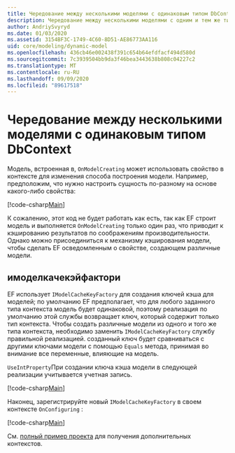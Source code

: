 ```yaml
---
title: Чередование между несколькими моделями с одинаковым типом DbContext — EF Core
description: Чередование между несколькими моделями с одним и тем же типом DbContext с помощью Entity Framework Core
author: AndriySvyryd
ms.date: 01/03/2020
ms.assetid: 3154BF3C-1749-4C60-8D51-AE86773AA116
uid: core/modeling/dynamic-model
ms.openlocfilehash: 436cb46e002438f391c654b64efdfacf494d580d
ms.sourcegitcommit: 7c3939504bb9da3f46bea3443638b808c04227c2
ms.translationtype: MT
ms.contentlocale: ru-RU
ms.lasthandoff: 09/09/2020
ms.locfileid: "89617518"
---
```

# <a name="alternating-between-multiple-models-with-the-same-dbcontext-type"></a>Чередование между несколькими моделями с одинаковым типом DbContext

Модель, встроенная в, `OnModelCreating` может использовать свойство в контексте для изменения способа построения модели. Например, предположим, что нужно настроить сущность по-разному на основе какого-либо свойства:

[!code-csharp[Main](../../../samples/core/Modeling/DynamicModel/DynamicContext.cs?name=OnModelCreating)]

К сожалению, этот код не будет работать как есть, так как EF строит модель и выполняется `OnModelCreating` только один раз, что приводит к кэшированию результатов по соображениям производительности. Однако можно присоединиться к механизму кэширования модели, чтобы сделать EF осведомленным о свойстве, создающем различные модели.

## <a name="imodelcachekeyfactory"></a>имоделкачекэйфактори

EF использует `IModelCacheKeyFactory` для создания ключей кэша для моделей; по умолчанию EF предполагает, что для любого заданного типа контекста модель будет одинаковой, поэтому реализация по умолчанию этой службы возвращает ключ, который содержит только тип контекста. Чтобы создать различные модели из одного и того же типа контекста, необходимо заменить `IModelCacheKeyFactory` службу правильной реализацией. созданный ключ будет сравниваться с другими ключами модели с помощью `Equals` метода, принимая во внимание все переменные, влияющие на модель.

`UseIntProperty`При создании ключа кэша модели в следующей реализации учитывается учетная запись.

[!code-csharp[Main](../../../samples/core/Modeling/DynamicModel/DynamicModelCacheKeyFactory.cs?name=DynamicModel)]

Наконец, зарегистрируйте новый `IModelCacheKeyFactory` в своем контексте `OnConfiguring` :

[!code-csharp[Main](../../../samples/core/Modeling/DynamicModel/DynamicContext.cs?name=OnConfiguring)]

См. [полный пример проекта](https://github.com/dotnet/EntityFramework.Docs/tree/master/samples/core/Modeling/DynamicModel) для получения дополнительных контекстов.
